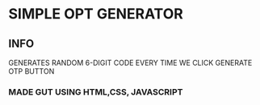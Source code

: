 # SIMPLE OPT GENERATOR


## INFO 
 GENERATES RANDOM 6-DIGIT CODE EVERY TIME WE CLICK GENERATE OTP BUTTON
### MADE GUT USING HTML,CSS, JAVASCRIPT
